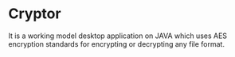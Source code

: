 # Cryptor
It is a working model desktop application on JAVA which uses AES encryption standards for encrypting or decrypting any file format.
